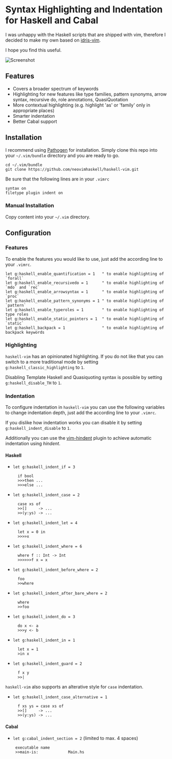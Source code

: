 Syntax Highlighting and Indentation for Haskell and Cabal
=========================================================

I was unhappy with the Haskell scripts that are
shipped with vim, therefore I decided to make my
own based on [idris-vim][].

I hope you find this useful.

![Screenshot](http://raichoo.github.io/images/haskell-vim.png)

## Features

* Covers a broader spectrum of keywords
* Highlighting for new features like type families, pattern synonyms, arrow syntax, recursive do, role annotations, QuasiQuotation
* More contextual highlighting (e.g. highlight 'as' or 'family' only in appropriate places)
* Smarter indentation
* Better Cabal support

## Installation

I recommend using [Pathogen][] for installation. Simply clone
this repo into your `~/.vim/bundle` directory and you are ready to go.

    cd ~/.vim/bundle
    git clone https://github.com/neovimhaskell/haskell-vim.git

Be sure that the following lines are in your
`.vimrc`


    syntax on
    filetype plugin indent on

### Manual Installation

Copy content into your `~/.vim` directory.

## Configuration

### Features

To enable the features you would like to use, just add the according line to your
`.vimrc`.

```viml
let g:haskell_enable_quantification = 1   " to enable highlighting of `forall`
let g:haskell_enable_recursivedo = 1      " to enable highlighting of `mdo` and `rec`
let g:haskell_enable_arrowsyntax = 1      " to enable highlighting of `proc`
let g:haskell_enable_pattern_synonyms = 1 " to enable highlighting of `pattern`
let g:haskell_enable_typeroles = 1        " to enable highlighting of type roles
let g:haskell_enable_static_pointers = 1  " to enable highlighting of `static`
let g:haskell_backpack = 1                " to enable highlighting of backpack keywords
```

### Highlighting

`haskell-vim` has an opinionated highlighting. If you do not like that you can switch to
a more traditional mode by setting `g:haskell_classic_highlighting` to `1`.

Disabling Template Haskell and Quasiquoting syntax is possible by setting
`g:haskell_disable_TH` to `1`.

### Indentation

To configure indentation in `haskell-vim` you can use the following variables to change indentation depth, just add the according line to your `.vimrc`.

If you dislike how indentation works you can disable it by setting `g:haskell_indent_disable` to
`1`.

Additionally you can use the
[vim-hindent](https://github.com/alx741/vim-hindent) plugin to achieve automatic
indentation using *hindent*.

#### Haskell

* `let g:haskell_indent_if = 3`

        if bool
        >>>then ...
        >>>else ...

* `let g:haskell_indent_case = 2`

        case xs of
        >>[]     -> ...
        >>(y:ys) -> ...

* `let g:haskell_indent_let = 4`

        let x = 0 in
        >>>>x

* `let g:haskell_indent_where = 6`

        where f :: Int -> Int
        >>>>>>f x = x

* `let g:haskell_indent_before_where = 2`

        foo
        >>where

* `let g:haskell_indent_after_bare_where = 2`

        where
        >>foo

* `let g:haskell_indent_do = 3`

        do x <- a
        >>>y <- b

* `let g:haskell_indent_in = 1`

        let x = 1
        >in x

* `let g:haskell_indent_guard = 2`

        f x y
        >>|

`haskell-vim` also supports an alterative style for `case` indentation.

* `let g:haskell_indent_case_alternative = 1`

        f xs ys = case xs of
        >>[]     -> ...
        >>(y:ys) -> ...


#### Cabal

*  `let g:cabal_indent_section = 2` (limited to max. 4 spaces)

        executable name
        >>main-is:             Main.hs


[Pathogen]: https://github.com/tpope/vim-pathogen
[idris-vim]: https://github.com/idris-hackers/idris-vim
